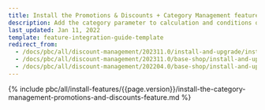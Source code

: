 ```yaml
---
title: Install the Promotions & Discounts + Category Management feature
description: Add the category parameter to calculation and conditions queries in the Promotions & Discounts feature.
last_updated: Jan 11, 2022
template: feature-integration-guide-template
redirect_from:
  - /docs/pbc/all/discount-management/202311.0/install-and-upgrade/install-the-promotions-and-discounts-category-management-feature.html
  - /docs/pbc/all/discount-management/202311.0/base-shop/install-and-upgrade/install-the-promotions-and-discounts-category-management-feature.html
  - /docs/pbc/all/discount-management/202204.0/base-shop/install-and-upgrade/install-the-promotions-and-discounts-category-management-feature.html
---
```

{% include pbc/all/install-features/{{page.version}}/install-the-category-management-promotions-and-discounts-feature.md %} <!-- To edit, see /_includes/pbc/all/install-features/202311.0/install-the-category-management-promotions-and-discounts-feature.md -->
